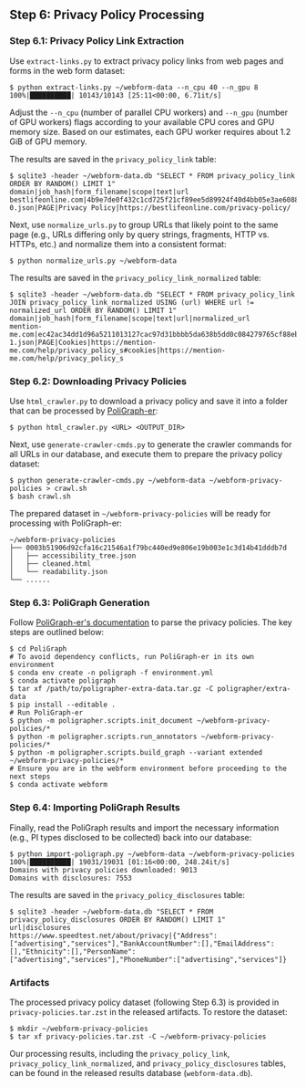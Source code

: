 ## Step 6: Privacy Policy Processing

### Step 6.1: Privacy Policy Link Extraction

Use `extract-links.py` to extract privacy policy links from web pages and forms in the web form dataset:

```console
$ python extract-links.py ~/webform-data --n_cpu 40 --n_gpu 8
100%|██████████| 10143/10143 [25:11<00:00, 6.71it/s]
```

Adjust the `--n_cpu` (number of parallel CPU workers) and `--n_gpu` (number of GPU workers) flags according to your available CPU cores and GPU memory size. Based on our estimates, each GPU worker requires about 1.2 GiB of GPU memory.

The results are saved in the `privacy_policy_link` table:

```console
$ sqlite3 -header ~/webform-data.db "SELECT * FROM privacy_policy_link ORDER BY RANDOM() LIMIT 1"
domain|job_hash|form_filename|scope|text|url
bestlifeonline.com|4b9e7de0f432c1cd725f21cf89ee5d89924f40d4bb05e3ae6088ce8d1120cb89|form-0.json|PAGE|Privacy Policy|https://bestlifeonline.com/privacy-policy/
```

Next, use `normalize_urls.py` to group URLs that likely point to the same page (e.g., URLs differing only by query strings, fragments, HTTP vs. HTTPs, etc.) and normalize them into a consistent format:

```console
$ python normalize_urls.py ~/webform-data
```

The results are saved in the `privacy_policy_link_normalized` table:

```console
$ sqlite3 -header ~/webform-data.db "SELECT * FROM privacy_policy_link JOIN privacy_policy_link_normalized USING (url) WHERE url != normalized_url ORDER BY RANDOM() LIMIT 1"
domain|job_hash|form_filename|scope|text|url|normalized_url
mention-me.com|ec42ac34dd1d96a5211013127cac97d31bbbb5da638b5dd0c084279765cf88eb|form-1.json|PAGE|Cookies|https://mention-me.com/help/privacy_policy_s#cookies|https://mention-me.com/help/privacy_policy_s
```

### Step 6.2: Downloading Privacy Policies

Use `html_crawler.py` to download a privacy policy and save it into a folder that can be processed by [PoliGraph-er](https://github.com/UCI-Networking-Group/PoliGraph):

```console
$ python html_crawler.py <URL> <OUTPUT_DIR>
```

Next, use `generate-crawler-cmds.py` to generate the crawler commands for all URLs in our database, and execute them to prepare the privacy policy dataset:

```console
$ python generate-crawler-cmds.py ~/webform-data ~/webform-privacy-policies > crawl.sh
$ bash crawl.sh
```

The prepared dataset in `~/webform-privacy-policies` will be ready for processing with PoliGraph-er:

```text
~/webform-privacy-policies
├── 0003b51906d92cfa16c21546a1f79bc440ed9e806e19b003e1c3d14b41dddb7d
│   ├── accessibility_tree.json
│   ├── cleaned.html
│   └── readability.json
└── ......
```

### Step 6.3: PoliGraph Generation

Follow [PoliGraph-er's documentation](https://github.com/UCI-Networking-Group/PoliGraph/blob/USENIX-AE-v1/README.md) to parse the privacy policies. The key steps are outlined below:

```console
$ cd PoliGraph
# To avoid dependency conflicts, run PoliGraph-er in its own environment
$ conda env create -n poligraph -f environment.yml
$ conda activate poligraph
$ tar xf /path/to/poligrapher-extra-data.tar.gz -C poligrapher/extra-data
$ pip install --editable .
# Run PoliGraph-er
$ python -m poligrapher.scripts.init_document ~/webform-privacy-policies/*
$ python -m poligrapher.scripts.run_annotators ~/webform-privacy-policies/*
$ python -m poligrapher.scripts.build_graph --variant extended ~/webform-privacy-policies/*
# Ensure you are in the webform environment before proceeding to the next steps
$ conda activate webform
```

### Step 6.4: Importing PoliGraph Results

Finally, read the PoliGraph results and import the necessary information (e.g., PI types disclosed to be collected) back into our database:

```console
$ python import-poligraph.py ~/webform-data ~/webform-privacy-policies
100%|██████████| 19031/19031 [01:16<00:00, 248.24it/s]
Domains with privacy policies downloaded: 9013
Domains with disclosures: 7553
```

The results are saved in the `privacy_policy_disclosures` table:

```console
$ sqlite3 -header ~/webform-data.db "SELECT * FROM privacy_policy_disclosures ORDER BY RANDOM() LIMIT 1"
url|disclosures
https://www.speedtest.net/about/privacy|{"Address":["advertising","services"],"BankAccountNumber":[],"EmailAddress":[],"Ethnicity":[],"PersonName":["advertising","services"],"PhoneNumber":["advertising","services"]}
```

### Artifacts

The processed privacy policy dataset (following Step 6.3) is provided in `privacy-policies.tar.zst` in the released artifacts. To restore the dataset:

```console
$ mkdir ~/webform-privacy-policies
$ tar xf privacy-policies.tar.zst -C ~/webform-privacy-policies
```

Our processing results, including the `privacy_policy_link`, `privacy_policy_link_normalized`, and `privacy_policy_disclosures` tables, can be found in the released results database (`webform-data.db`).
